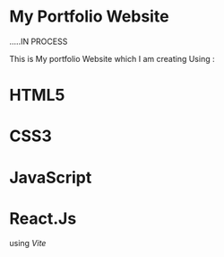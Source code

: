 # My Portfolio Website
.....IN PROCESS

This is My portfolio Website which I am creating Using :
# HTML5
# CSS3
# JavaScript
# React.Js

using *Vite*

